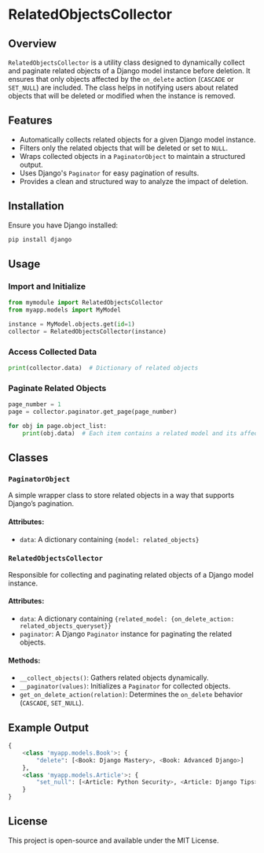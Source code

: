 # RelatedObjectsCollector

## Overview

`RelatedObjectsCollector` is a utility class designed to dynamically collect and paginate related objects of a Django model instance before deletion. It ensures that only objects affected by the `on_delete` action (`CASCADE` or `SET_NULL`) are included. The class helps in notifying users about related objects that will be deleted or modified when the instance is removed.

## Features

- Automatically collects related objects for a given Django model instance.
- Filters only the related objects that will be deleted or set to `NULL`.
- Wraps collected objects in a `PaginatorObject` to maintain a structured output.
- Uses Django's `Paginator` for easy pagination of results.
- Provides a clean and structured way to analyze the impact of deletion.

## Installation

Ensure you have Django installed:

```bash
pip install django
```

## Usage

### Import and Initialize

```python
from mymodule import RelatedObjectsCollector
from myapp.models import MyModel

instance = MyModel.objects.get(id=1)
collector = RelatedObjectsCollector(instance)
```

### Access Collected Data

```python
print(collector.data)  # Dictionary of related objects
```

### Paginate Related Objects

```python
page_number = 1
page = collector.paginator.get_page(page_number)

for obj in page.object_list:
    print(obj.data)  # Each item contains a related model and its affected objects
```

## Classes

### `PaginatorObject`

A simple wrapper class to store related objects in a way that supports Django’s pagination.

#### Attributes:
- `data`: A dictionary containing `{model: related_objects}`

### `RelatedObjectsCollector`

Responsible for collecting and paginating related objects of a Django model instance.

#### Attributes:
- `data`: A dictionary containing `{related_model: {on_delete_action: related_objects_queryset}}`
- `paginator`: A Django `Paginator` instance for paginating the related objects.

#### Methods:
- `__collect_objects()`: Gathers related objects dynamically.
- `__paginator(values)`: Initializes a `Paginator` for collected objects.
- `get_on_delete_action(relation)`: Determines the `on_delete` behavior (`CASCADE`, `SET_NULL`).

## Example Output

```python
{
    <class 'myapp.models.Book'>: {
        "delete": [<Book: Django Mastery>, <Book: Advanced Django>]
    },
    <class 'myapp.models.Article'>: {
        "set_null": [<Article: Python Security>, <Article: Django Tips>]
    }
}
```

## License
This project is open-source and available under the MIT License.

